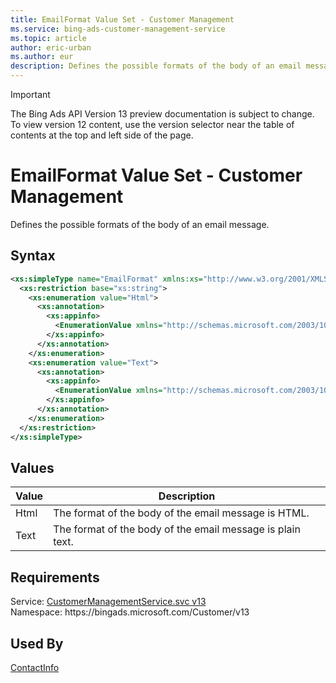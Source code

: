 ```yaml
---
title: EmailFormat Value Set - Customer Management
ms.service: bing-ads-customer-management-service
ms.topic: article
author: eric-urban
ms.author: eur
description: Defines the possible formats of the body of an email message.
---
```

> [!IMPORTANT]
> The Bing Ads API Version 13 preview documentation is subject to change. To view version 12 content, use the version selector near the table of contents at the top and left side of the page.

# EmailFormat Value Set - Customer Management
Defines the possible formats of the body of an email message.

## Syntax
```xml
<xs:simpleType name="EmailFormat" xmlns:xs="http://www.w3.org/2001/XMLSchema">
  <xs:restriction base="xs:string">
    <xs:enumeration value="Html">
      <xs:annotation>
        <xs:appinfo>
          <EnumerationValue xmlns="http://schemas.microsoft.com/2003/10/Serialization/">1</EnumerationValue>
        </xs:appinfo>
      </xs:annotation>
    </xs:enumeration>
    <xs:enumeration value="Text">
      <xs:annotation>
        <xs:appinfo>
          <EnumerationValue xmlns="http://schemas.microsoft.com/2003/10/Serialization/">2</EnumerationValue>
        </xs:appinfo>
      </xs:annotation>
    </xs:enumeration>
  </xs:restriction>
</xs:simpleType>
```

## <a name="values"></a>Values

|Value|Description|
|-----------|---------------|
|<a name="html"></a>Html|The format of the body of the email message is HTML.|
|<a name="text"></a>Text|The format of the body of the email message is plain text.|

## Requirements
Service: [CustomerManagementService.svc v13](https://clientcenter.api.bingads.microsoft.com/Api/CustomerManagement/v13/CustomerManagementService.svc)  
Namespace: https\://bingads.microsoft.com/Customer/v13  

## Used By
[ContactInfo](contactinfo.md)  
